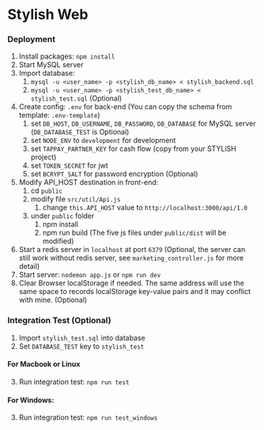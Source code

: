 # Stylish Web

### Deployment

1. Install packages: ```npm install```
2. Start MySQL server
3. Import database:
    1. ```mysql -u <user_name> -p <stylish_db_name> < stylish_backend.sql```
    2. ```mysql -u <user_name> -p <stylish_test_db_name> < stylish_test.sql``` (Optional)
4. Create config: ```.env``` for back-end (You can copy the schema from template: ```.env-template```)
    1. set `DB_HOST`, `DB_USERNAME`, `DB_PASSWORD`, `DB_DATABASE` for MySQL server (`DB_DATABASE_TEST` is Optional)
    2. set `NODE_ENV` to `development` for development
    3. set `TAPPAY_PARTNER_KEY` for cash flow (copy from your STYLiSH project)
    5. set `TOKEN_SECRET` for jwt
    6. set `BCRYPT_SALT` for password encryption (Optional)
5. Modify API_HOST destination in front-end:
    1. cd `public`
    2. modify file `src/util/Api.js`
        1. change `this.API_HOST` value to `http://localhost:3000/api/1.0`
    3. under `public` folder
        1. npm install
        2. npm run build (The five js files under `public/dist` will be modified)
6. Start a redis server in `localhost` at port `6379` (Optional, the server can still work without redis server, see ```marketing_controller.js``` for more detail)
7. Start server: ```nodemon app.js``` or ```npm run dev```
8. Clear Browser localStorage if needed. The same address will use the same space to records localStorage key-value pairs and it may conflict with mine. (Optional)

### Integration Test (Optional)

1. Import ```stylish_test.sql``` into database 
2. Set  ```DATABASE_TEST``` key to ```stylish_test``` 

#### For Macbook or Linux
3. Run integration test: ```npm run test```

#### For Windows:
3. Run integration test: ```npm run test_windows```